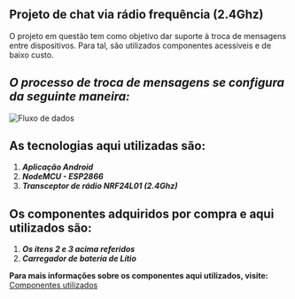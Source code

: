 ## Projeto de chat via rádio frequência (2.4Ghz)

O projeto em questão tem como objetivo dar suporte à troca de mensagens entre dispositivos. Para tal, são utilizados componentes acessíveis e de baixo custo.

## _**O processo de troca de mensagens se configura da seguinte maneira:**_

![Fluxo de dados](https://3.bp.blogspot.com/-OKhQK2Snfv4/WYk1p44LeKI/AAAAAAAAFGc/n0w7XNj4kMMRqgA-KGGPyMHkkTG9beXVACLcBGAs/s1600/radio.jpg)


## As tecnologias aqui utilizadas são:
1. _**Aplicação Android**_
2. _**NodeMCU - ESP2866**_
3. _**Transceptor de rádio NRF24L01 (2.4Ghz)**_

## Os componentes adquiridos por compra e aqui utilizados são:
1. _**Os itens 2 e 3 acima referidos**_
3. _**Carregador de bateria de Lítio**_<br>


**Para mais informações sobre os componentes aqui utilizados, visite:**
<a href="Componentes-Utilizados">Componentes utilizados</a>

